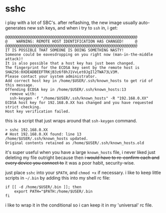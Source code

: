 # sshc
i play with a lot of SBC's. after reflashing, the new image usually auto-generates new ssh keys, and when i try to `ssh` in, i get:

```
@@@@@@@@@@@@@@@@@@@@@@@@@@@@@@@@@@@@@@@@@@@@@@@@@@@@@@@@@@@
@    WARNING: REMOTE HOST IDENTIFICATION HAS CHANGED!     @
@@@@@@@@@@@@@@@@@@@@@@@@@@@@@@@@@@@@@@@@@@@@@@@@@@@@@@@@@@@
IT IS POSSIBLE THAT SOMEONE IS DOING SOMETHING NASTY!
Someone could be eavesdropping on you right now (man-in-the-middle attack)!
It is also possible that a host key has just been changed.
The fingerprint for the ECDSA key sent by the remote host is
SHA256:0XDEADBEEFTRKjB3z6f8hJ1VvLet0JgIl2TWA73LV3M.
Please contact your system administrator.
Add correct host key in /home/$USER/.ssh/known_hosts to get rid of this message.
Offending ECDSA key in /home/$USER/.ssh/known_hosts:13
  remove with:
  ssh-keygen -f "/home/$USER/.ssh/known_hosts" -R "192.168.0.XX"
ECDSA host key for 192.168.0.XX has changed and you have requested strict checking.
Host key verification failed.
```

this is a script that just wraps around that `ssh-keygen` command. 

```
> sshc 192.168.0.XX
# Host 192.168.0.XX found: line 13
/home/$USER/.ssh/known_hosts updated.
Original contents retained as /home/$USER/.ssh/known_hosts.old
```
it's super useful when you have a large `known_hosts` file, i never liked just deleting my file outright because then <s>i would have to re-confirm each and every device you connect to</s> it was a poor habit, security-wise.

just place `sshc` into your `$PATH`, and `chmod +x` if necessary. i like to keep little scripts in `~/.bin` by adding this into my shell rc file:

```
if [[ -d /home/$USER/.bin ]]; then
    export PATH="$PATH:/home/$USER/.bin
fi 
```

i like to wrap it in the conditional so i can keep it in my 'universal' rc file. 
